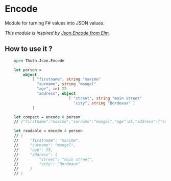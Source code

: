# Encode

Module for turning F# values into JSON values.

*This module is inspired by [Json.Encode from Elm](http://package.elm-lang.org/packages/elm-lang/core/latest/Json-Encode).*

## How to use it ?

```fsharp
    open Thoth.Json.Encode

    let person =
        object
            [ "firstname", string "maxime"
              "surname", string "mangel"
              "age", int 25
              "address", object
                            [ "street", string "main street"
                              "city", string "Bordeaux" ]
            ]

    let compact = encode 0 person
    // {"firstname":"maxime","surname":"mangel","age":25,"address":{"street":"main street","city":"Bordeaux"}}

    let readable = encode 4 person
    // {
    //     "firstname": "maxime",
    //     "surname": "mangel",
    //     "age": 25,
    //     "address": {
    //         "street": "main street",
    //         "city": "Bordeaux"
    //     }
    // }
```
